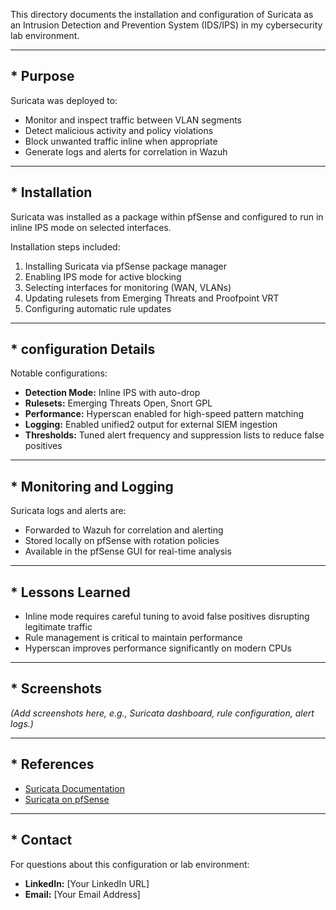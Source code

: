 This directory documents the installation and configuration of Suricata as an Intrusion Detection and Prevention System (IDS/IPS) in my cybersecurity lab environment.

---

## * Purpose

Suricata was deployed to:

- Monitor and inspect traffic between VLAN segments
- Detect malicious activity and policy violations
- Block unwanted traffic inline when appropriate
- Generate logs and alerts for correlation in Wazuh

---

## * Installation

Suricata was installed as a package within pfSense and configured to run in inline IPS mode on selected interfaces.

Installation steps included:

1. Installing Suricata via pfSense package manager
2. Enabling IPS mode for active blocking
3. Selecting interfaces for monitoring (WAN, VLANs)
4. Updating rulesets from Emerging Threats and Proofpoint VRT
5. Configuring automatic rule updates

---

## * configuration Details

Notable configurations:

- **Detection Mode:** Inline IPS with auto-drop
- **Rulesets:** Emerging Threats Open, Snort GPL
- **Performance:** Hyperscan enabled for high-speed pattern matching
- **Logging:** Enabled unified2 output for external SIEM ingestion
- **Thresholds:** Tuned alert frequency and suppression lists to reduce false positives

---

## * Monitoring and Logging

Suricata logs and alerts are:

- Forwarded to Wazuh for correlation and alerting
- Stored locally on pfSense with rotation policies
- Available in the pfSense GUI for real-time analysis

---

## * Lessons Learned

- Inline mode requires careful tuning to avoid false positives disrupting legitimate traffic
- Rule management is critical to maintain performance
- Hyperscan improves performance significantly on modern CPUs

---

## * Screenshots

*(Add screenshots here, e.g., Suricata dashboard, rule configuration, alert logs.)*

---

## * References

- [Suricata Documentation](https://suricata.io/docs/)
- [Suricata on pfSense](https://docs.netgate.com/pfsense/en/latest/packages/suricata.html)

---

## * Contact

For questions about this configuration or lab environment:

- **LinkedIn:** [Your LinkedIn URL]
- **Email:** [Your Email Address]
